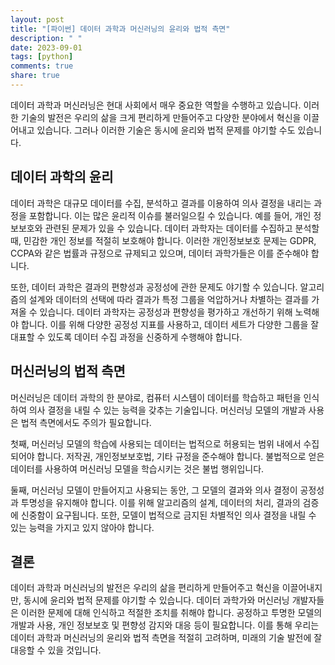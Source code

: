 ```yaml
---
layout: post
title: "[파이썬] 데이터 과학과 머신러닝의 윤리와 법적 측면"
description: " "
date: 2023-09-01
tags: [python]
comments: true
share: true
---
```


데이터 과학과 머신러닝은 현대 사회에서 매우 중요한 역할을 수행하고 있습니다. 이러한 기술의 발전은 우리의 삶을 크게 편리하게 만들어주고 다양한 분야에서 혁신을 이끌어내고 있습니다. 그러나 이러한 기술은 동시에 윤리와 법적 문제를 야기할 수도 있습니다.

## 데이터 과학의 윤리

데이터 과학은 대규모 데이터를 수집, 분석하고 결과를 이용하여 의사 결정을 내리는 과정을 포함합니다. 이는 많은 윤리적 이슈를 불러일으킬 수 있습니다. 예를 들어, 개인 정보보호와 관련된 문제가 있을 수 있습니다. 데이터 과학자는 데이터를 수집하고 분석할 때, 민감한 개인 정보를 적절히 보호해야 합니다. 이러한 개인정보보호 문제는 GDPR, CCPA와 같은 법률과 규정으로 규제되고 있으며, 데이터 과학가들은 이를 준수해야 합니다.

또한, 데이터 과학은 결과의 편향성과 공정성에 관한 문제도 야기할 수 있습니다. 알고리즘의 설계와 데이터의 선택에 따라 결과가 특정 그룹을 억압하거나 차별하는 결과를 가져올 수 있습니다. 데이터 과학자는 공정성과 편향성을 평가하고 개선하기 위해 노력해야 합니다. 이를 위해 다양한 공정성 지표를 사용하고, 데이터 세트가 다양한 그룹을 잘 대표할 수 있도록 데이터 수집 과정을 신중하게 수행해야 합니다.

## 머신러닝의 법적 측면

머신러닝은 데이터 과학의 한 분야로, 컴퓨터 시스템이 데이터를 학습하고 패턴을 인식하여 의사 결정을 내릴 수 있는 능력을 갖추는 기술입니다. 머신러닝 모델의 개발과 사용은 법적 측면에서도 주의가 필요합니다.

첫째, 머신러닝 모델의 학습에 사용되는 데이터는 법적으로 허용되는 범위 내에서 수집되어야 합니다. 저작권, 개인정보보호법, 기타 규정을 준수해야 합니다. 불법적으로 얻은 데이터를 사용하여 머신러닝 모델을 학습시키는 것은 불법 행위입니다.

둘째, 머신러닝 모델이 만들어지고 사용되는 동안, 그 모델의 결과와 의사 결정이 공정성과 투명성을 유지해야 합니다. 이를 위해 알고리즘의 설계, 데이터의 처리, 결과의 검증에 신중함이 요구됩니다. 또한, 모델이 법적으로 금지된 차별적인 의사 결정을 내릴 수 있는 능력을 가지고 있지 않아야 합니다.

## 결론

데이터 과학과 머신러닝의 발전은 우리의 삶을 편리하게 만들어주고 혁신을 이끌어내지만, 동시에 윤리와 법적 문제를 야기할 수 있습니다. 데이터 과학가와 머신러닝 개발자들은 이러한 문제에 대해 인식하고 적절한 조치를 취해야 합니다. 공정하고 투명한 모델의 개발과 사용, 개인 정보보호 및 편향성 감지와 대응 등이 필요합니다. 이를 통해 우리는 데이터 과학과 머신러닝의 윤리와 법적 측면을 적절히 고려하며, 미래의 기술 발전에 잘 대응할 수 있을 것입니다.